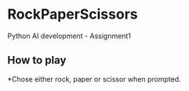 # RockPaperScissors
Python AI development - Assignment1

## How to play
*Chose either rock, paper or scissor when prompted.

